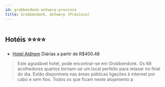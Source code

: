 ```yaml
---
id: grobbendonk-antwerp-province
title: Grobbendonk, Antwerp (Province)
---
```


<center><img src="http://www.hotelresb2b.com/images/hoteles/750448_foto_1.jpg" alt="" /></center>


## Hotéis ⭐️⭐️⭐️⭐️

-    [Hotel Aldhem](https://www.hurb.com/aud/https://www.hurb.com/hoteis/grobbendonk/hotel-aldhem-JNP-JP997707?cmp=18055) Diárias a partir de R$400.48
   > Este agradável hotel, pode encontrar-se em Grobbendonk. Os 68 acolhedores quartos tornam-se um local perfeito para relaxar no final do dia. Estão disponíveis nas áreas públicas ligações à internet por cabo e sem fios. Todos os que ficam neste alojamento p

